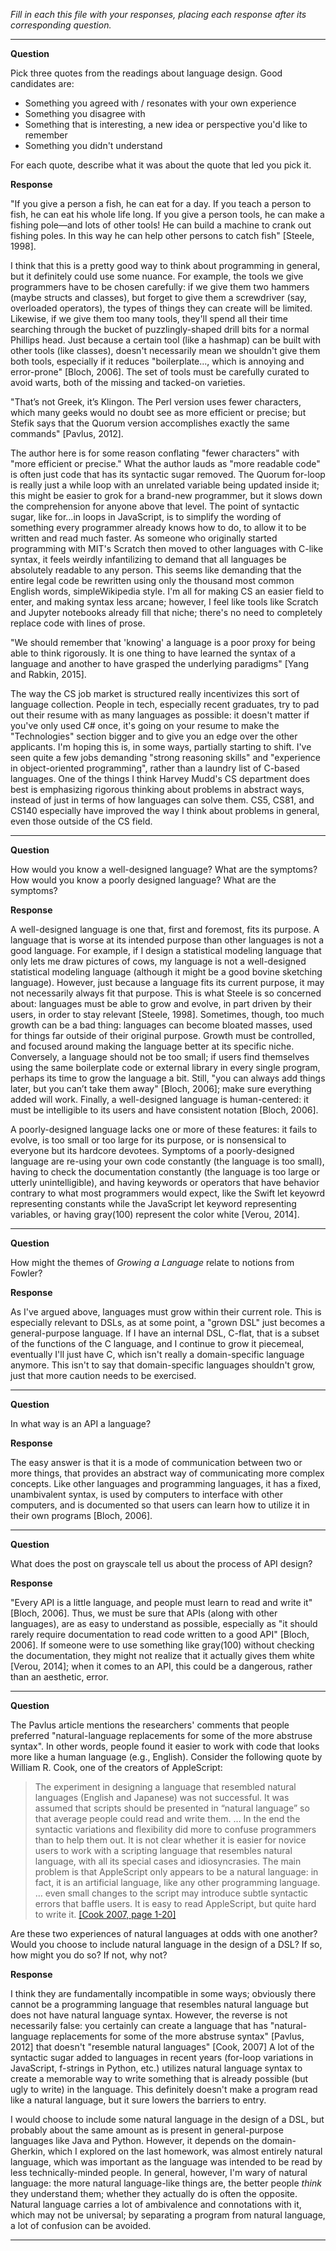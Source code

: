 _Fill in each this file with your responses, placing each response after its
corresponding question._

---

**Question**

Pick three quotes from the readings about language design. Good candidates
are:

- Something you agreed with / resonates with your own experience
- Something you disagree with
- Something that is interesting, a new idea or perspective you'd like to remember
- Something you didn't understand

For each quote, describe what it was about the quote that led you pick it.

**Response**

"If you give a person a fish, he can eat for a day.
If you teach a person to fish, he can eat his whole life long.
If you give a person tools, he can make a fishing pole—and lots of other tools! He can
build a machine to crank out fishing poles. In this way he can help other persons to catch
fish" [Steele, 1998].

I think that this is a pretty good way to think about programming in general, but it definitely 
could use some nuance. For example, the tools we give programmers have to be chosen carefully: if 
we give them two hammers (maybe structs and classes), but forget to give them a screwdriver (say, 
overloaded operators), the types of things they can create will be limited. Likewise, if we give 
them too many tools, they'll spend all their time searching through the bucket of puzzlingly-shaped 
drill bits for a normal Phillips head. Just because a certain tool (like a hashmap) can be built 
with other tools (like classes), doesn't necessarily mean we shouldn't give them both tools, 
especially if it reduces "boilerplate..., which is annoying and error-prone" [Bloch, 2006]. The set 
of tools must be carefully curated to avoid warts, both of the missing and tacked-on varieties.

"That’s not Greek, it’s Klingon. The Perl version uses fewer characters, which many geeks would no 
doubt see as more efficient or precise; but Stefik says that the Quorum version accomplishes 
exactly the same commands" [Pavlus, 2012].

The author here is for some reason conflating "fewer characters" with "more efficient or precise." 
What the author lauds as "more readable code" is often just code that has its syntactic sugar 
removed. The Quorum for-loop is really just a while loop with an unrelated variable being updated 
inside it; this might be easier to grok for a brand-new programmer, but it slows down the 
comprehension for anyone above that level. The point of syntactic sugar, like for...in loops in 
JavaScript, is to simplify the wording of something every programmer already knows how to do, to 
allow it to be written and read much faster. As someone who originally started programming with 
MIT's Scratch then moved to other languages with C-like syntax, it feels weirdly infantilizing to 
demand that all languages be absolutely readable to any person. This seems like demanding that the 
entire legal code be rewritten using only the thousand most common English words, simpleWikipedia 
style. I'm all for making CS an easier field to enter, and making syntax less arcane; however, I 
feel like tools like Scratch and Jupyter notebooks already fill that niche; there's no need to 
completely replace code with lines of prose.

"We should remember that 'knowing' a language is a poor proxy for being able to think rigorously. 
It is one thing to have learned the syntax of a language and another to have grasped the underlying 
paradigms" [Yang and Rabkin, 2015].

The way the CS job market is structured really incentivizes this sort of language collection. 
People in tech, especially recent graduates, try to pad out their resume with as many languages as 
possible: it doesn't matter if you've only used C# once, it's going on your resume to make the 
"Technologies" section bigger and to give you an edge over the other applicants. I'm hoping this 
is, in some ways, partially starting to shift. I've seen quite a few jobs demanding "strong 
reasoning skills" and "experience in object-oriented programming", rather than a laundry list of 
C-based languages. One of the things I think Harvey Mudd's CS department does best is emphasizing 
rigorous thinking about problems in abstract ways, instead of just in terms of how languages can 
solve them. CS5, CS81, and CS140 especially have improved the way I think about problems in 
general, even those outside of the CS field.


---

**Question**

How would you know a well-designed language? What are the symptoms? How would
you know a poorly designed language? What are the symptoms?

**Response**

A well-designed language is one that, first and foremost, fits its purpose. A language that is 
worse at its intended purpose than other languages is not a good language. For example, if I design 
a statistical modeling language that only lets me draw pictures of cows, my language is not a 
well-designed statistical modeling language (although it might be a good bovine sketching 
language). However, just because a language fits its current purpose, it may not necessarily always 
fit that purpose. This is what Steele is so concerned about: languages must be able to grow and 
evolve, in part driven by their users, in order to stay relevant [Steele, 1998]. Sometimes, though, 
too much growth can be a bad thing: languages can become bloated masses, used for things far 
outside of their original purpose. Growth must be controlled, and focused around making the 
language better at its specific niche. Conversely, a language should not be too small; if users 
find themselves using the same boilerplate code or external library in every single program, 
perhaps its time to grow the language a bit. Still, "you can always add things later, but
you can’t take them away" [Bloch, 2006]; make sure everything added will work. Finally, a 
well-designed language is human-centered: it must be intelligible to its users and have consistent 
notation [Bloch, 2006].

A poorly-designed language lacks one or more of these features: it fails to evolve, is too small or 
too large for its purpose, or is nonsensical to everyone but its hardcore devotees. Symptoms of a 
poorly-designed language are re-using your own code constantly (the language is too small), having 
to check the documentation constantly (the language is too large or utterly unintelligible), and 
having keywords or operators that have behavior contrary to what most programmers would expect, 
like the Swift let keyowrd representing constants while the JavaScript let keyword representing 
variables, or having gray(100) represent the color white [Verou, 2014].

---

**Question**

How might the themes of _Growing a Language_ relate to notions from Fowler?

**Response**

As I've argued above, languages must grow within their current role. This is 
especially relevant to DSLs, as at some point, a "grown DSL" just becomes a general-purpose 
language. If I have an internal DSL, C-flat, that is a subset of the functions of the C language, 
and I continue to grow it piecemeal, eventually I'll just have C, which isn't really a 
domain-specific language anymore. This isn't to say that domain-specific languages shouldn't grow, 
just that more caution needs to be exercised.

---

**Question**

In what way is an API a language?

**Response**

The easy answer is that it is a mode of communication between two or more things, that provides an 
abstract way of communicating more complex concepts. Like other languages and programming 
languages, it has a fixed, unambivalent syntax, is used by computers to interface with other 
computers, and is documented so that users can learn how to utilize it in their own programs 
[Bloch, 2006].

---

**Question**

What does the post on grayscale tell us about the process of API design?

**Response**

"Every API is a little language, and people must learn to read and write it" [Bloch, 2006]. Thus, 
we must be sure that APIs (along with other languages), are as easy to understand as possible, 
especially as "it should rarely require documentation to read code written to a good API" [Bloch, 
2006]. If someone were to use something like gray(100) without checking the documentation, they 
might not realize that it actually gives them white [Verou, 2014]; when it comes to an API, this 
could be a dangerous, rather than an aesthetic, error.

---

**Question**

The Pavlus article mentions the researchers' comments that people preferred
"natural-language replacements for some of the more abstruse syntax". In other
words, people found it easier to work with code that looks more like a human language (e.g.,
English). Consider the following quote by William R. Cook, one of the creators
of AppleScript:

> The experiment in designing a language that resembled natural languages (English
> and Japanese) was not successful. It was assumed that scripts should be
> presented in “natural language” so that average people could read and write
> them. … In the end the syntactic variations and flexibility did more to confuse
> programmers than to help them out. It is not clear whether it is easier for
> novice users to work with a scripting language that resembles natural language,
> with all its special cases and idiosyncrasies. The main problem is that
> AppleScript only appears to be a natural language: in fact, it is an artificial
> language, like any other programming language. … even small changes to the
> script may introduce subtle syntactic errors that baffle users. It is easy to
> read AppleScript, but quite hard to write it.
> [[Cook 2007, page 1-20]](https://dl.acm.org/citation.cfm?doid=1238844.1238845)

Are these two experiences of natural languages at odds with one another? Would
you choose to include natural language in the design of a DSL? If so, how might
you do so? If not, why not?

**Response**

I think they are fundamentally incompatible in some ways; obviously there cannot be a programming 
language that resembles natural language but does not have natural language syntax. However, the 
reverse is not necessarily false: you certainly can create a language that has "natural-language 
replacements for some of the more abstruse syntax" [Pavlus, 2012] that doesn't "resemble natural 
languages" [Cook, 2007] A lot of the syntactic sugar added to languages in recent years (for-loop 
variations in JavaScript, f-strings in Python, etc.) utilizes natural language syntax to create a 
memorable way to write something that is already possible (but ugly to write) in the language. This 
definitely doesn't make a program read like a natural language, but it sure lowers the barriers to 
entry.

I would choose to include some natural language in the design of a DSL, but probably about the same 
amount as is present in general-purpose languages like Java and Python. However, it depends on the 
domain- Gherkin, which I explored on the last homework, was almost entirely natural language, which 
was important as the language was intended to be read by less technically-minded people. In 
general, however, I'm wary of natural language: the more natural language-like things are, the 
better people *think* they understand them; whether they actually do is often the opposite. Natural 
language carries a lot of ambivalence and connotations with it, which may not be universal; by 
separating a program from natural language, a lot of confusion can be avoided.

---
